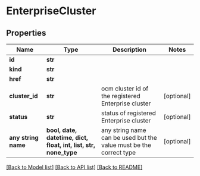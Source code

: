 # EnterpriseCluster


## Properties
Name | Type | Description | Notes
------------ | ------------- | ------------- | -------------
**id** | **str** |  | 
**kind** | **str** |  | 
**href** | **str** |  | 
**cluster_id** | **str** | ocm cluster id of the registered Enterprise cluster | [optional] 
**status** | **str** | status of registered Enterprise cluster | [optional] 
**any string name** | **bool, date, datetime, dict, float, int, list, str, none_type** | any string name can be used but the value must be the correct type | [optional]

[[Back to Model list]](../README.md#documentation-for-models) [[Back to API list]](../README.md#documentation-for-api-endpoints) [[Back to README]](../README.md)


